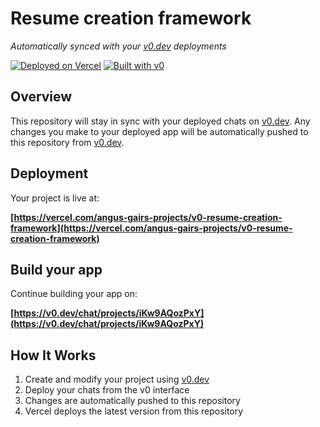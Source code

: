 # Resume creation framework

*Automatically synced with your [v0.dev](https://v0.dev) deployments*

[![Deployed on Vercel](https://img.shields.io/badge/Deployed%20on-Vercel-black?style=for-the-badge&logo=vercel)](https://vercel.com/angus-gairs-projects/v0-resume-creation-framework)
[![Built with v0](https://img.shields.io/badge/Built%20with-v0.dev-black?style=for-the-badge)](https://v0.dev/chat/projects/iKw9AQozPxY)

## Overview

This repository will stay in sync with your deployed chats on [v0.dev](https://v0.dev).
Any changes you make to your deployed app will be automatically pushed to this repository from [v0.dev](https://v0.dev).

## Deployment

Your project is live at:

**[https://vercel.com/angus-gairs-projects/v0-resume-creation-framework](https://vercel.com/angus-gairs-projects/v0-resume-creation-framework)**

## Build your app

Continue building your app on:

**[https://v0.dev/chat/projects/iKw9AQozPxY](https://v0.dev/chat/projects/iKw9AQozPxY)**

## How It Works

1. Create and modify your project using [v0.dev](https://v0.dev)
2. Deploy your chats from the v0 interface
3. Changes are automatically pushed to this repository
4. Vercel deploys the latest version from this repository
